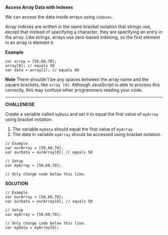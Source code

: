 **Access Array Data with Indexes**

We can access the data inside arrays using `indexes`.

Array indexes are written in the same bracket notation that strings use, except that instead of specifying a character, they are specifying an entry in the array. Like strings, arrays use zero-based indexing, so the first element in an array is element `0`.

**Example**

```
var array = [50,60,70];
array[0]; // equals 50
var data = array[1]; // equals 60
```

**Note**
There shouldn't be any spaces between the array name and the square brackets, like `array [0]`. Although JavaScript is able to process this correctly, this may confuse other programmers reading your code.


---------------------

**CHALLENEGE**

Create a variable called `myData` and set it to equal the first value of `myArray` using bracket notation.
1. The variable `myData` should equal the first value of `myArray`.
2. The data in variable `myArray` should be accessed using bracket notation.

```
// Example
var ourArray = [50,60,70];
var ourData = ourArray[0]; // equals 50

// Setup
var myArray = [50,60,70];

// Only change code below this line.

```

**SOLUTION**

```
// Example
var ourArray = [50,60,70];
var ourData = ourArray[0]; // equals 50

// Setup
var myArray = [50,60,70];

// Only change code below this line.
var myData = myArray[0];
```
